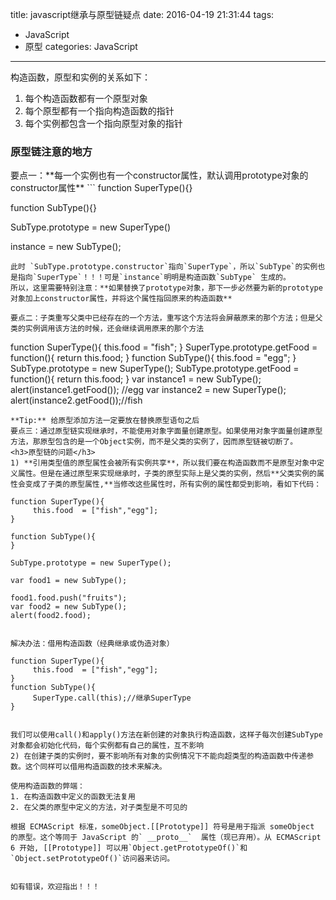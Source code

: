 title: javascript继承与原型链疑点
date: 2016-04-19 21:31:44
tags:
- JavaScript
- 原型
categories: JavaScript
---


构造函数，原型和实例的关系如下：
1. 每个构造函数都有一个原型对象
2. 每个原型都有一个指向构造函数的指针
3. 每个实例都包含一个指向原型对象的指针
<!--more-->

<h3>原型链注意的地方</h3>
要点一：**每一个实例也有一个constructor属性，默认调用prototype对象的constructor属性**
```
function SuperType(){}

function SubType(){}

SubType.prototype = new SuperType()
 
 instance = new SubType();
```
此时 `SubType.prototype.constructor`指向`SuperType`，所以`SubType`的实例也是指向`SuperType`！！！可是`instance`明明是构造函数`SubType` 生成的。
所以，这里需要特别注意：**如果替换了prototype对象，那下一步必然要为新的prototype对象加上constructor属性，并将这个属性指回原来的构造函数** 

要点二：子类重写父类中已经存在的一个方法，重写这个方法将会屏蔽原来的那个方法；但是父类的实例调用该方法的时候，还会继续调用原来的那个方法
```
function SuperType(){
    this.food = "fish";
}
SuperType.prototype.getFood = function(){
    return this.food;
}
function SubType(){
    this.food = "egg";
}
SubType.prototype = new SuperType();
SubType.prototype.getFood = function(){
    return this.food;
}
var instance1 = new SubType();
alert(instance1.getFood()); //egg
var instance2 = new SuperType();
alert(instance2.getFood());//fish
```
**Tip:** 给原型添加方法一定要放在替换原型语句之后
要点三：通过原型链实现继承时，不能使用对象字面量创建原型。如果使用对象字面量创建原型方法，那原型包含的是一个Object实例，而不是父类的实例了，因而原型链被切断了。
<h3>原型链的问题</h3>
1) **引用类型值的原型属性会被所有实例共享**，所以我们要在构造函数而不是原型对象中定义属性。但是在通过原型来实现继承时，子类的原型实际上是父类的实例，然后**父类实例的属性会变成了子类的原型属性,**当修改这些属性时，所有实例的属性都受到影响，看如下代码：
```
    function SuperType(){
         this.food  = ["fish","egg"];
    }
    
    function SubType(){
    }
    
    SubType.prototype = new SuperType();
    
    var food1 = new SubType();
    
    food1.food.push("fruits");
    var food2 = new SubType();
    alert(food2.food);
```

解决办法：借用构造函数（经典继承或伪造对象）
```
    function SuperType(){
         this.food  = ["fish","egg"];
    }
    function SubType(){
         SuperType.call(this);//继承SuperType
    }
```

我们可以使用call()和apply()方法在新创建的对象执行构造函数，这样子每次创建SubType对象都会初始化代码，每个实例都有自己的属性，互不影响
2) 在创建子类的实例时，要不影响所有对象的实例情况下不能向超类型的构造函数中传递参数。这个同样可以借用构造函数的技术来解决。

使用构造函数的弊端：
1. 在构造函数中定义的函数无法复用
2. 在父类的原型中定义的方法，对子类型是不可见的

根据 ECMAScript 标准，someObject.[[Prototype]] 符号是用于指派 someObject 的原型。这个等同于 JavaScript 的` __proto__`  属性（现已弃用）。从 ECMAScript 6 开始, [[Prototype]] 可以用`Object.getPrototypeOf()`和`Object.setPrototypeOf()`访问器来访问。


如有错误，欢迎指出！！！




